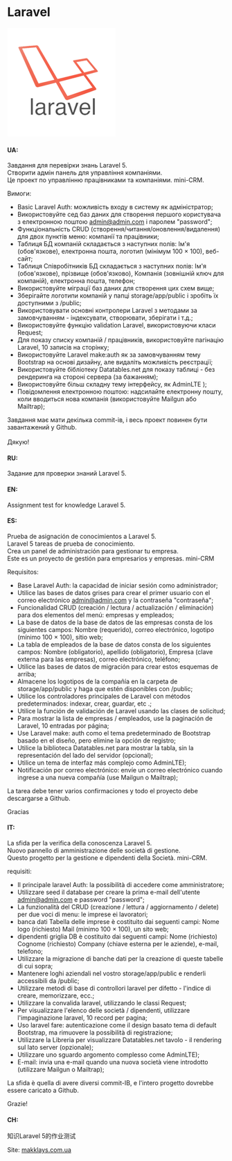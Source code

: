 # Laravel

![Laravel_Logo](https://github.com/makklays/Laravel/blob/master/public/img/laravel.png)

#### UA: 
Завдання для перевiрки знань Laravel 5. <br/>
Створити адмiн панель для управлiння компанiями. <br/>
Це проект по управлiнню працiвниками та компанiями. mini-CRM. 

Вимоги:
- Basic Laravel Auth: можливість входу в систему як адміністратор;
- Використовуйте сед баз даних для створення першого користувача з електронною поштою admin@admin.com і паролем "password";
- Функціональність CRUD (створення/читання/оновлення/видалення) для двох пунктів меню: компанії та працівники;
- Таблиця БД компаній складається з наступних полів: Ім'я (обов'язкове), електронна пошта, логотип (мінімум 100 × 100), веб-сайт;
- Таблиця Співробітників БД складається з наступних полів: Ім'я (обов'язкове), прізвище (обов'язково), Компанія (зовнішній ключ для компаній), електронна пошта, телефон;
- Використовуйте міграції баз даних для створення цих схем вище;
- Зберігайте логотипи компаній у папці storage/app/public і зробіть їх доступними з /public;
- Використовувати основні контролери Laravel з методами за замовчуванням - індексувати, створювати, зберігати і т.д.;
- Використовуйте функцію validation Laravel, використовуючи класи Request;
- Для показу списку компаній / працівників, використовуйте пагінацію Laravel, 10 записів на сторінку;
- Використовуйте Laravel make:auth як за замовчуванням тему Bootstrap на основі дизайну, але видаліть можливість реєстрації;
- Використовуйте бібліотеку Datatables.net для показу таблиці - без рендеринга на стороні сервера (за бажанням);
- Використовуйте більш складну тему інтерфейсу, як AdminLTE );
- Повідомлення електронною поштою: надсилайте електронну пошту, коли вводиться нова компанія (використовуйте Mailgun або Mailtrap);

Завдання має мати декiлька commit-iв, і весь проект повинен бути завантажений у Github. <br/><br/>
Дякую!

#### RU: 
Задание для проверки знаний Laravel 5.

#### EN: 
Assignment test for knowledge Laravel 5.

#### ES: 
Prueba de asignación de conocimientos a Laravel 5. <br/>
Laravel 5 tareas de prueba de conocimiento. <br/>
Crea un panel de administración para gestionar tu empresa.<br/>
Este es un proyecto de gestión para empresarios y empresas. mini-CRM<br/>

Requisitos:
- Base Laravel Auth: la capacidad de iniciar sesión como administrador;
- Utilice las bases de datos grises para crear el primer usuario con el correo electrónico admin@admin.com y la contraseña "contraseña";
- Funcionalidad CRUD (creación / lectura / actualización / eliminación) para dos elementos del menú: empresas y empleados;
- La base de datos de la base de datos de las empresas consta de los siguientes campos: Nombre (requerido), correo electrónico, logotipo (mínimo 100 × 100), sitio web;
- La tabla de empleados de la base de datos consta de los siguientes campos: Nombre (obligatorio), apellido (obligatorio), Empresa (clave externa para las empresas), correo electrónico, teléfono;
- Utilice las bases de datos de migración para crear estos esquemas de arriba;
- Almacene los logotipos de la compañía en la carpeta de storage/app/public y haga que estén disponibles con /public;
- Utilice los controladores principales de Laravel con métodos predeterminados: indexar, crear, guardar, etc .;
- Utilice la función de validación de Laravel usando las clases de solicitud;
- Para mostrar la lista de empresas / empleados, use la paginación de Laravel, 10 entradas por página;
- Use Laravel make: auth como el tema predeterminado de Bootstrap basado en el diseño, pero elimine la opción de registro;
- Utilice la biblioteca Datatables.net para mostrar la tabla, sin la representación del lado del servidor (opcional);
- Utilice un tema de interfaz más complejo como AdminLTE);
- Notificación por correo electrónico: envíe un correo electrónico cuando ingrese a una nueva compañía (use Mailgun o Mailtrap);

La tarea debe tener varios confirmaciones y todo el proyecto debe descargarse a Github.

Gracias

#### IT: 
La sfida per la verifica della conoscenza Laravel 5.<br/>
Nuovo pannello di amministrazione delle società di gestione. <br/>
Questo progetto per la gestione e dipendenti della Società. mini-CRM.

requisiti:
- Il principale laravel Auth: la possibilità di accedere come amministratore;
- Utilizzare seed il database per creare la prima e-mail dell'utente admin@admin.com e password "password";
- La funzionalità del CRUD (creazione / lettura / aggiornamento / delete) per due voci di menu: le imprese ei lavoratori;
- banca dati Tabella delle imprese è costituito dai seguenti campi: Nome logo (richiesto) Mail (minimo 100 × 100), un sito web;
- dipendenti griglia DB è costituito dai seguenti campi: Nome (richiesto) Cognome (richiesto) Company (chiave esterna per le aziende), e-mail, telefono;
- Utilizzare la migrazione di banche dati per la creazione di queste tabelle di cui sopra;
- Mantenere loghi aziendali nel vostro storage/app/public e renderli accessibili da /public;
- Utilizzare metodi di base di controllori laravel per difetto - l'indice di creare, memorizzare, ecc.;
- Utilizzare la convalida laravel, utilizzando le classi Request;
- Per visualizzare l'elenco delle società / dipendenti, utilizzare l'impaginazione laravel, 10 record per pagina;
- Uso laravel fare: autenticazione come il design basato tema di default Bootstrap, ma rimuovere la possibilità di registrazione;
- Utilizzare la Libreria per visualizzare Datatables.net tavolo - il rendering sul lato server (opzionale);
- Utilizzare uno sguardo argomento complesso come AdminLTE);
- E-mail: invia una e-mail quando una nuova società viene introdotto (utilizzare Mailgun o Mailtrap);

La sfida è quella di avere diversi commit-IB, e l'intero progetto dovrebbe essere caricato a Github.

Grazie!

#### CH: 
知识Laravel 5的作业测试

Site: [makklays.com.ua](http://makklays.com.ua?from=github)
